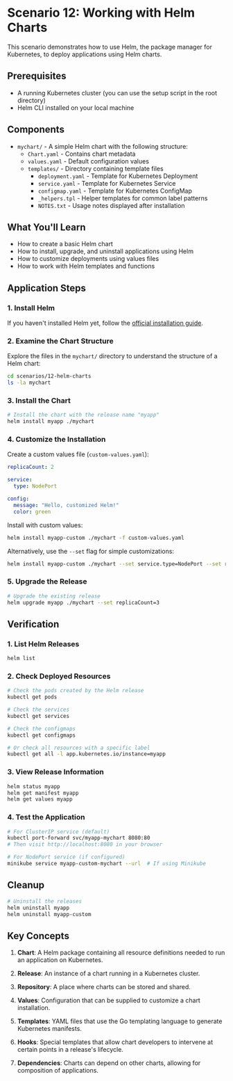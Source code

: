 # Scenario 12: Working with Helm Charts

This scenario demonstrates how to use Helm, the package manager for Kubernetes, to deploy applications using Helm charts.

## Prerequisites

- A running Kubernetes cluster (you can use the setup script in the root directory)
- Helm CLI installed on your local machine

## Components

- `mychart/` - A simple Helm chart with the following structure:
  - `Chart.yaml` - Contains chart metadata
  - `values.yaml` - Default configuration values
  - `templates/` - Directory containing template files
    - `deployment.yaml` - Template for Kubernetes Deployment
    - `service.yaml` - Template for Kubernetes Service
    - `configmap.yaml` - Template for Kubernetes ConfigMap
    - `_helpers.tpl` - Helper templates for common label patterns
    - `NOTES.txt` - Usage notes displayed after installation

## What You'll Learn

- How to create a basic Helm chart
- How to install, upgrade, and uninstall applications using Helm
- How to customize deployments using values files
- How to work with Helm templates and functions

## Application Steps

### 1. Install Helm

If you haven't installed Helm yet, follow the [official installation guide](https://helm.sh/docs/intro/install/).

### 2. Examine the Chart Structure

Explore the files in the `mychart/` directory to understand the structure of a Helm chart:

```bash
cd scenarios/12-helm-charts
ls -la mychart
```

### 3. Install the Chart

```bash
# Install the chart with the release name "myapp"
helm install myapp ./mychart
```

### 4. Customize the Installation

Create a custom values file (`custom-values.yaml`):

```yaml
replicaCount: 2

service:
  type: NodePort

config:
  message: "Hello, customized Helm!"
  color: green
```

Install with custom values:

```bash
helm install myapp-custom ./mychart -f custom-values.yaml
```

Alternatively, use the `--set` flag for simple customizations:

```bash
helm install myapp-custom ./mychart --set service.type=NodePort --set replicaCount=2
```

### 5. Upgrade the Release

```bash
# Upgrade the existing release
helm upgrade myapp ./mychart --set replicaCount=3
```

## Verification

### 1. List Helm Releases

```bash
helm list
```

### 2. Check Deployed Resources

```bash
# Check the pods created by the Helm release
kubectl get pods

# Check the services
kubectl get services

# Check the configmaps
kubectl get configmaps

# Or check all resources with a specific label
kubectl get all -l app.kubernetes.io/instance=myapp
```

### 3. View Release Information

```bash
helm status myapp
helm get manifest myapp
helm get values myapp
```

### 4. Test the Application

```bash
# For ClusterIP service (default)
kubectl port-forward svc/myapp-mychart 8080:80
# Then visit http://localhost:8080 in your browser

# For NodePort service (if configured)
minikube service myapp-custom-mychart --url  # If using Minikube
```

## Cleanup

```bash
# Uninstall the releases
helm uninstall myapp
helm uninstall myapp-custom
```

## Key Concepts

1. **Chart**: A Helm package containing all resource definitions needed to run an application on Kubernetes.

2. **Release**: An instance of a chart running in a Kubernetes cluster.

3. **Repository**: A place where charts can be stored and shared.

4. **Values**: Configuration that can be supplied to customize a chart installation.

5. **Templates**: YAML files that use the Go templating language to generate Kubernetes manifests.

6. **Hooks**: Special templates that allow chart developers to intervene at certain points in a release's lifecycle.

7. **Dependencies**: Charts can depend on other charts, allowing for composition of applications.